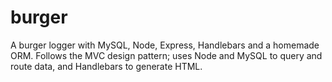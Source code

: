 # burger
A burger logger with MySQL, Node, Express, Handlebars and a homemade ORM. Follows the MVC design pattern; uses Node and MySQL to query and route data, and Handlebars to generate HTML.
